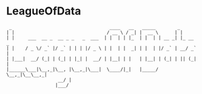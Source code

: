 # LeagueOfData


     _                                    ____   __   _____        _        
    | |                                  / __ \ / _| |  __ \      | |       
    | |     ___  __ _  __ _ _   _  ___  | |  | | |_  | |  | | __ _| |_ __ _ 
    | |    / _ \/ _` |/ _` | | | |/ _ \ | |  | |  _| | |  | |/ _` | __/ _` |
    | |___|  __/ (_| | (_| | |_| |  __/ | |__| | |   | |__| | (_| | || (_| |
    |______\___|\__,_|\__, |\__,_|\___|  \____/|_|   |_____/ \__,_|\__\__,_|
                       __/ |                                                
                      |___/                                                 